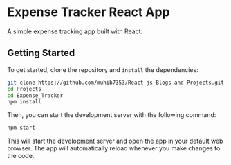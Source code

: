 # Expense Tracker React App

A simple expense tracking app built with React.

## Getting Started

To get started, clone the repository and `install` the dependencies:

```sh
git clone https://github.com/muhib7353/React-js-Blogs-and-Projects.git
cd Projects
cd Expense_Tracker
npm install
```

Then, you can start the development server with the following command:

```sh
npm start
```

This will start the development server and open the app in your default web browser. The app will automatically reload whenever you make changes to the code.
